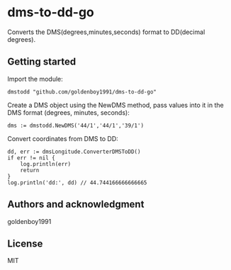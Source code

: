# dms-to-dd-go

Сonverts the DMS(degrees,minutes,seconds) format to DD(decimal degrees).

## Getting started

Import the module:
```
dmstodd "github.com/goldenboy1991/dms-to-dd-go"
```
Create a DMS object using the NewDMS method, pass values into it in the DMS format (degrees, minutes, seconds):
```
dms := dmstodd.NewDMS('44/1','44/1','39/1')
```
Convert coordinates from DMS to DD:

```
dd, err := dmsLongitude.ConverterDMSToDD()
if err != nil {
    log.println(err)
    return
}
log.println('dd:', dd) // 44.744166666666665
```

## Authors and acknowledgment
goldenboy1991

## License
MIT
